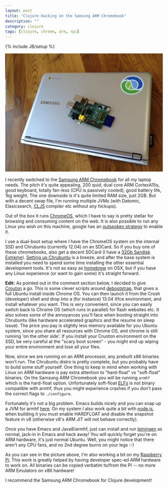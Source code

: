 ```yaml
---
layout: post
title: "Clojure Hacking on the Samsung ARM Chromebook"
description: ""
category: clojure
tags: [clojure, chrome, arm, rpi]
---
```

{% include JB/setup %}

<p align="center"><img src="/assets/images/chromebook/cb.jpg"></p>

I recently switched to the [Samsung ARM Chromebook](http://www.samsung.com/uk/consumer/pc-peripherals/chrome-devices/chrome-devices/XE303C12-A01UK) for all my laptop needs. The pitch it's quite appealing, 200 quid, dual core ARM CortexA15s, good keyboard, totally fan-less (CPU is passively cooled), good battery life, 1kg weight. The one downside is it's quite limited RAM size, just 2GB. But with a decent swap file, I'm running multiple JVMs (with Datomic, Elasicsearch, [CLJS](https://github.com/clojure/clojurescript) compiler etc without any hickups).

Out of the box it runs [ChromeOS](http://en.wikipedia.org/wiki/Google_Chrome_OS), which I have to say is pretty stellar for browsing and consuming content on the web. It is also possible to run any Linux you wish on this machine, google has an [outspoken strategy](http://www.chromium.org/chromium-os/chromiumos-design-docs/developer-mode) to enable it.

I use a dual-boot setup where I have the ChromeOS system on the internal SSD and Chrubuntu (currently 12.04) on an SDCard. So if you buy one of these chromebooks, also get a decent SDCard (I have a [32Gb Sandisk Extreme](http://www.sandisk.co.uk/products/memory-cards/sd/)). [Setting up Chrubuntu](http://chromeos-cr48.blogspot.co.uk/2012/12/so-you-want-chrubuntu-on-external-drive.html) is a breeze, and after the base system is installed you need to spend some time installing the other essential development tools. It's not as easy as [homebrew](http://mxcl.github.io/homebrew/) on OSX, but if you have any Linux experience (or want to gain some) it's straight forward.

**Edit:** As pointed out in the comment section below, I decided to give [Crouton](https://github.com/dnschneid/crouton) a go. This is some clever scripts around [debootstrap](http://wiki.debian.org/Debootstrap), that gives a full Ubuntu install inside Chrome OS. You can then launch it from the Crosh (developer) shell and drop into a (for instance) 13.04 Xfce environment, and install whatever you want. This is very convenient, since you can easily switch back to Chrome OS (which runs in parallel) for flash websites etc. It also solves some of the annoyances you'll face when booting straight into Chrubuntu (like hardware accelerated graphics and the resume on sleep issue). The price you pay is slightly less memory available for you Ubuntu system, since you share all resources with Chrome OS, and chrome is still running 'on the other side'. If you install your Cruoton environment on the SSD, be very careful at the "scary boot screen" - you might end up wiping your entire environment and lose all your files.

Now, since we are running on an ARM processor, any prebuilt x86 binaries won't run. The Chrubuntu distro is pretty complete, but you probably have to build some stuff yourself. One thing to keep in mind when working with Linux on ARM hardware is pay extra attention to "hard-float" vs "soft-float" binaries. On the Samsung ARM Chromebook you will be running `armhf` which is the hard-float option. Unfortunately soft-float [ELFs](http://en.wikipedia.org/wiki/Executable_and_Linkable_Format) is not binary compatible with armhf, thus you might experience crashes if you don't pass the correct flags to `./configure`.

Fortunately it's not a big problem. Emacs builds nicely and you can snap up a JVM for armhf [here](http://jdk8.java.net/fxarmpreview/). On my system I also work quite a bit with [node.js](http://nodejs.org/), when building it you must enable HARDFLOAT and disable the snapshot feature in v8 (otherwise v8's ARM JIT will not behave correctly).

Once you have Emacs and Java8/armhf, just can install and run [leiningen](https://github.com/technomancy/leiningen) as normal, jack-in in Emacs and hack away! You will quickly forget you're on ARM hardware, it's just normal Ubuntu. Well, you might notice that there aren't any CPU fans, and no 2nd degree burns on your legs :-)

As you can see in the picture above, I'm also working a bit on my [Raspberry Pi](http://www.raspberrypi.org/). This work is greatly helped by having developer spec-ed ARM hardware to work on. All binaries can be copied verbatim to/from the PI -- no more ARM Emulators on x86 hardware!

I recommend the Samsung ARM Chromebook for Clojure development!
